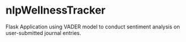 # nlpWellnessTracker
Flask Application using VADER model to conduct sentiment analysis on user-submitted journal entries. 
